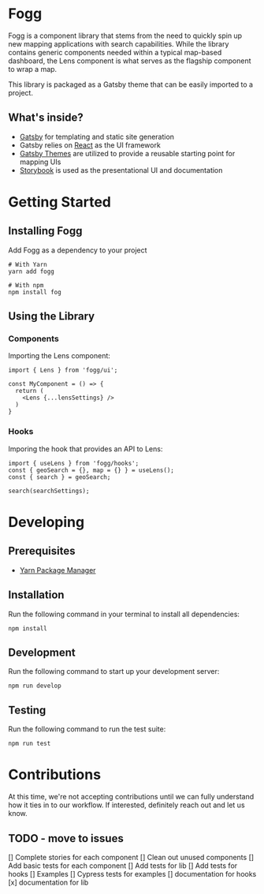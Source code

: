 # Fogg
Fogg is a component library that stems from the need to quickly spin up new mapping applications with search capabilities. While the library contains generic components needed within a typical map-based dashboard, the Lens component is what serves as the flagship component to wrap a map.

This library is packaged as a Gatsby theme that  can be easily imported to a project.

## What's inside?
- [Gatsby](https://www.gatsbyjs.org/) for templating and static site generation
- Gatsby relies on [React](https://reactjs.org/) as the UI framework
- [Gatsby Themes](https://www.gatsbyjs.org/blog/2018-11-11-introducing-gatsby-themes/) are utilized to provide a reusable starting point for mapping UIs
- [Storybook](https://storybook.js.org/) is used as the presentational UI and documentation

# Getting Started

## Installing Fogg
Add Fogg as a dependency to your project
```
# With Yarn
yarn add fogg

# With npm
npm install fog
```

## Using the Library

### Components
Importing the Lens component:
```
import { Lens } from 'fogg/ui';

const MyComponent = () => {
  return (
    <Lens {...lensSettings} />
  )
}
```

### Hooks
Imporing the hook that provides an API to Lens:
```
import { useLens } from 'fogg/hooks';
const { geoSearch = {}, map = {} } = useLens();
const { search } = geoSearch;

search(searchSettings);
```

# Developing

## Prerequisites
- [Yarn Package Manager](https://yarnpkg.com/en/)

## Installation
Run the following command in your terminal to install all dependencies:
```
npm install
```

## Development
Run the following command to start up your development server:
```
npm run develop
```

## Testing
Run the following command to run the test suite:
```
npm run test
```

# Contributions
At this time, we're not accepting contributions until we can fully understand how it ties in to our workflow. If interested, definitely reach out and let us know.

## TODO - move to issues
[] Complete stories for each component
[] Clean out unused components
[] Add basic tests for each component
[] Add tests for lib
[] Add tests for hooks
[] Examples
[] Cypress tests for examples
[] documentation for hooks
[x] documentation for lib
